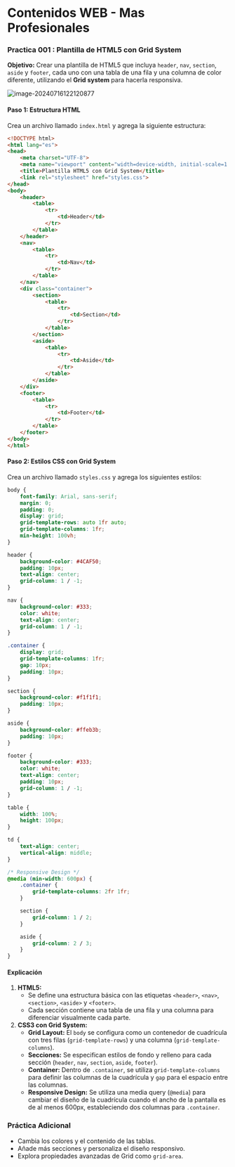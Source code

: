# **Contenidos WEB - Mas Profesionales**

### Practica 001 : Plantilla de HTML5 con Grid System

**Objetivo:** Crear una plantilla de HTML5 que incluya `header`, `nav`, `section`, `aside` y `footer`, cada uno con una tabla de una fila y una columna de color diferente, utilizando el **Grid system** para hacerla responsiva.

![image-20240716122120877](C:\Users\juanc\AppData\Roaming\Typora\typora-user-images\image-20240716122120877.png)



#### Paso 1: Estructura HTML

Crea un archivo llamado `index.html` y agrega la siguiente estructura:

```html
<!DOCTYPE html>
<html lang="es">
<head>
    <meta charset="UTF-8">
    <meta name="viewport" content="width=device-width, initial-scale=1.0">
    <title>Plantilla HTML5 con Grid System</title>
    <link rel="stylesheet" href="styles.css">
</head>
<body>
    <header>
        <table>
            <tr>
                <td>Header</td>
            </tr>
        </table>
    </header>
    <nav>
        <table>
            <tr>
                <td>Nav</td>
            </tr>
        </table>
    </nav>
    <div class="container">
        <section>
            <table>
                <tr>
                    <td>Section</td>
                </tr>
            </table>
        </section>
        <aside>
            <table>
                <tr>
                    <td>Aside</td>
                </tr>
            </table>
        </aside>
    </div>
    <footer>
        <table>
            <tr>
                <td>Footer</td>
            </tr>
        </table>
    </footer>
</body>
</html>
```

#### Paso 2: Estilos CSS con Grid System

Crea un archivo llamado `styles.css` y agrega los siguientes estilos:

```css
body {
    font-family: Arial, sans-serif;
    margin: 0;
    padding: 0;
    display: grid;
    grid-template-rows: auto 1fr auto;
    grid-template-columns: 1fr;
    min-height: 100vh;
}

header {
    background-color: #4CAF50;
    padding: 10px;
    text-align: center;
    grid-column: 1 / -1;
}

nav {
    background-color: #333;
    color: white;
    text-align: center;
    grid-column: 1 / -1;
}

.container {
    display: grid;
    grid-template-columns: 1fr;
    gap: 10px;
    padding: 10px;
}

section {
    background-color: #f1f1f1;
    padding: 10px;
}

aside {
    background-color: #ffeb3b;
    padding: 10px;
}

footer {
    background-color: #333;
    color: white;
    text-align: center;
    padding: 10px;
    grid-column: 1 / -1;
}

table {
    width: 100%;
    height: 100px;
}

td {
    text-align: center;
    vertical-align: middle;
}

/* Responsive Design */
@media (min-width: 600px) {
    .container {
        grid-template-columns: 2fr 1fr;
    }

    section {
        grid-column: 1 / 2;
    }

    aside {
        grid-column: 2 / 3;
    }
}
```

#### Explicación

1. **HTML5:**
   - Se define una estructura básica con las etiquetas `<header>`, `<nav>`, `<section>`, `<aside>` y `<footer>`.
   - Cada sección contiene una tabla de una fila y una columna para diferenciar visualmente cada parte.
2. **CSS3 con Grid System:**
   - **Grid Layout:** El `body` se configura como un contenedor de cuadrícula con tres filas (`grid-template-rows`) y una columna (`grid-template-columns`).
   - **Secciones:** Se especifican estilos de fondo y relleno para cada sección (`header`, `nav`, `section`, `aside`, `footer`).
   - **Container:** Dentro de `.container`, se utiliza `grid-template-columns` para definir las columnas de la cuadrícula y `gap` para el espacio entre las columnas.
   - **Responsive Design:** Se utiliza una media query (`@media`) para cambiar el diseño de la cuadrícula cuando el ancho de la pantalla es de al menos 600px, estableciendo dos columnas para `.container`.

### Práctica Adicional

- Cambia los colores y el contenido de las tablas.
- Añade más secciones y personaliza el diseño responsivo.
- Explora propiedades avanzadas de Grid como `grid-area`.